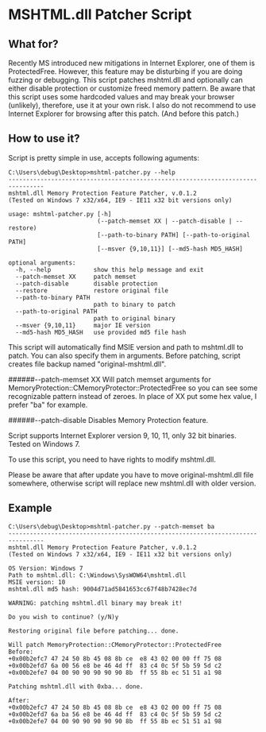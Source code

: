 MSHTML.dll Patcher Script
=========================


What for?
---------

Recently MS introduced new mitigations in Internet Explorer, one of them is 
ProtectedFree. However, this feature may be disturbing if you are doing fuzzing 
or debugging. This script patches mshtml.dll and optionally can either disable 
protection or customize freed memory pattern. Be aware that this script uses 
some hardcoded values and may break your browser (unlikely), therefore, use it 
at your own risk. I also do not recommend to use Internet Explorer for browsing 
after this patch. (And before this patch.)


How to use it?
--------------

Script is pretty simple in use, accepts following aguments:

```
C:\Users\debug\Desktop>mshtml-patcher.py --help
--------------------------------------------------------------------------------
mshtml.dll Memory Protection Feature Patcher, v.0.1.2
(Tested on Windows 7 x32/x64, IE9 - IE11 x32 bit versions only)

usage: mshtml-patcher.py [-h]
                         (--patch-memset XX | --patch-disable | --restore)
                         [--path-to-binary PATH] [--path-to-original PATH]
                         [--msver {9,10,11}] [--md5-hash MD5_HASH]

optional arguments:
  -h, --help            show this help message and exit
  --patch-memset XX     patch memset
  --patch-disable       disable protection
  --restore             restore original file
  --path-to-binary PATH
                        path to binary to patch
  --path-to-original PATH
                        path to original binary
  --msver {9,10,11}     major IE version
  --md5-hash MD5_HASH   use provided md5 file hash

```

This script will automatically find MSIE version and path to mshtml.dll to 
patch. You can also specify them in arguments. Before patching, script creates 
file backup named "original-mshtml.dll".

######--patch-memset XX
Will patch memset arguments for 
MemoryProtection::CMemoryProtector::ProtectedFree so you can see some 
recognizable pattern instead of zeroes. In place of XX put some hex value, I 
prefer "ba" for example.

######--patch-disable
Disables Memory Protection feature. 

Script supports Internet Explorer version 9, 10, 11, only 32 bit binaries. 
Tested on Windows 7. 

To use this script, you need to have rights to modify mshtml.dll.

Please be aware that after update you have to move original-mshtml.dll file 
somewhere, otherwise script will replace new mshtml.dll with older version.


Example
-------

```
C:\Users\debug\Desktop>mshtml-patcher.py --patch-memset ba
--------------------------------------------------------------------------------
mshtml.dll Memory Protection Feature Patcher, v.0.1.2
(Tested on Windows 7 x32/x64, IE9 - IE11 x32 bit versions only)

OS Version: Windows 7
Path to mshtml.dll: C:\Windows\SysWOW64\mshtml.dll
MSIE version: 10
mshtml.dll md5 hash: 9004d71ad5841653cc67f48b7428ec7d

WARNING: patching mshtml.dll binary may break it!

Do you wish to continue? (y/N)y

Restoring original file before patching... done.

Will patch MemoryProtection::CMemoryProtector::ProtectedFree
Before:
+0x00b2efc7 47 24 50 8b 45 08 8b ce  e8 43 02 00 00 ff 75 08
+0x00b2efd7 6a 00 56 e8 be 46 4d ff  83 c4 0c 5f 5b 59 5d c2
+0x00b2efe7 04 00 90 90 90 90 90 8b  ff 55 8b ec 51 51 a1 98

Patching mshtml.dll with 0xba... done.

After:
+0x00b2efc7 47 24 50 8b 45 08 8b ce  e8 43 02 00 00 ff 75 08
+0x00b2efd7 6a ba 56 e8 be 46 4d ff  83 c4 0c 5f 5b 59 5d c2
+0x00b2efe7 04 00 90 90 90 90 90 8b  ff 55 8b ec 51 51 a1 98

```

